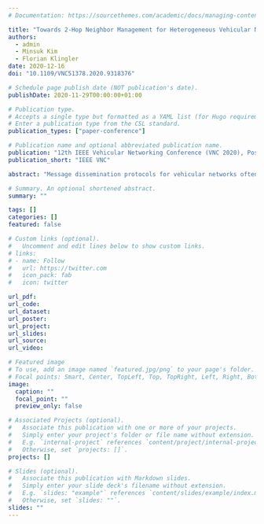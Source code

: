 ```yaml
---
# Documentation: https://sourcethemes.com/academic/docs/managing-content/

title: "Towards 2-Hop Neighbor Management for Heterogeneous Vehicular Networks"
authors: 
  - admin
  - Minsuk Kim
  - Florian Klingler
date: 2020-12-16
doi: "10.1109/VNC51378.2020.9318376"

# Schedule page publish date (NOT publication's date).
publishDate: 2020-11-29T00:00:00+01:00

# Publication type.
# Accepts a single type but formatted as a YAML list (for Hugo requirements).
# Enter a publication type from the CSL standard.
publication_types: ["paper-conference"]

# Publication name and optional abbreviated publication name.
publication: "12th IEEE Vehicular Networking Conference (VNC 2020), Poster Session"
publication_short: "IEEE VNC"

abstract: "Message dissemination protocols for vehicular networks often build upon information maintained in neighbor tables. Due to high mobility and scarce channel capacity available in such networks, algorithms for maintaining neighbor tables must carefully select which information is transmitted at which time. Recent approaches rely on probabilistic data structures (e.g., Bloom filter) for transmitting such neighbor information in order to reduce channel load, yet they still suffer from scarce channel capacities. In this paper, we propose to use multiple communication technologies (heterogeneous networking) for maintaining neighbor tables by building upon recent 2-hop neighbor management strategies. Promising results show an increase of up to 19% of covered neighbors in comparison to a Baseline approach that only uses one communication technology."

# Summary. An optional shortened abstract.
summary: ""

tags: []
categories: []
featured: false

# Custom links (optional).
#   Uncomment and edit lines below to show custom links.
# links:
# - name: Follow
#   url: https://twitter.com
#   icon_pack: fab
#   icon: twitter

url_pdf:
url_code:
url_dataset:
url_poster:
url_project:
url_slides:
url_source:
url_video:

# Featured image
# To use, add an image named `featured.jpg/png` to your page's folder. 
# Focal points: Smart, Center, TopLeft, Top, TopRight, Left, Right, BottomLeft, Bottom, BottomRight.
image:
  caption: ""
  focal_point: ""
  preview_only: false

# Associated Projects (optional).
#   Associate this publication with one or more of your projects.
#   Simply enter your project's folder or file name without extension.
#   E.g. `internal-project` references `content/project/internal-project/index.md`.
#   Otherwise, set `projects: []`.
projects: []

# Slides (optional).
#   Associate this publication with Markdown slides.
#   Simply enter your slide deck's filename without extension.
#   E.g. `slides: "example"` references `content/slides/example/index.md`.
#   Otherwise, set `slides: ""`.
slides: ""
---
```

